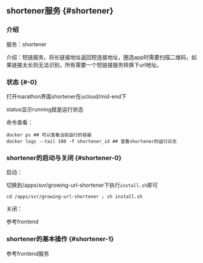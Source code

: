 ## shortener服务 {#shortener}

### 介绍

服务：shortener

介绍：短链服务，将长链接地址返回短连接地址，圈选app时需要扫描二维码，如果链接太长则无法识别，所有需要一个短链接服务转换下url地址。

### 状态 {#-0}

打开marathon界面shortener在ucloud/mid-end下

status显示running就是运行状态

命令查看：
```
docker ps ## 可以查看当前运行的容器
docker logs --tail 100 -f shortener_id ## 查看shortener的运行日志
```
### shortener的启动与关闭 {#shortener-0}

启动：

切换到/apps/svr/growing-url-shortener下执行`install.sh`即可
```
cd /apps/svr/growing-url-shortener ; sh install.sh
```
关闭：

参考frontend

### shortener的基本操作 {#shortener-1}

参考frontend服务